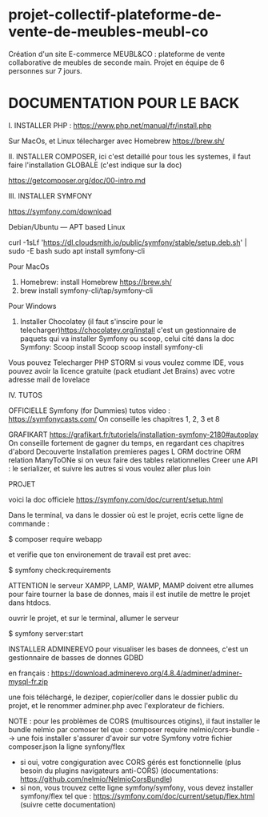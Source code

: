 # projet-collectif-plateforme-de-vente-de-meubles-meubl-co
Création d'un site E-commerce MEUBL&CO : plateforme de vente collaborative de meubles de seconde main. 
Projet en équipe de 6 personnes sur 7 jours.

# DOCUMENTATION POUR LE BACK

I. INSTALLER PHP : https://www.php.net/manual/fr/install.php

Sur MacOs,  et Linux télecharger avec Homebrew https://brew.sh/

II. INSTALLER COMPOSER, ici c'est detaillé pour tous les systemes, il faut faire l'installation GLOBALE (c'est indique sur la doc)

https://getcomposer.org/doc/00-intro.md


III. INSTALLER SYMFONY


https://symfony.com/download 

Debian/Ubuntu — APT based Linux

curl -1sLf 'https://dl.cloudsmith.io/public/symfony/stable/setup.deb.sh' | sudo -E bash
sudo apt install symfony-cli


Pour MacOs

1) Homebrew: install Homebrew https://brew.sh/
2) brew install symfony-cli/tap/symfony-cli

Pour Windows
1) Installer Chocolatey (il faut s'inscire pour le telecharger)https://chocolatey.org/install c'est un gestionnaire de paquets qui va installer Symfony ou scoop, celui cité dans la doc Symfony: Scoop install Scoop
scoop install symfony-cli


Vous pouvez Telecharger PHP STORM si vous voulez comme IDE, vous pouvez avoir la licence gratuite (pack etudiant Jet Brains) avec votre adresse mail de lovelace

IV. TUTOS

OFFICIELLE Symfony (for Dummies) tutos video : https://symfonycasts.com/
On conseille les chapitres 1, 2, 3 et 8

GRAFIKART
https://grafikart.fr/tutoriels/installation-symfony-2180#autoplay
On conseille fortement de gagner du temps, en regardant ces chapitres d'abord
Decouverte
Installation
premieres pages
L ORM doctrine
ORM relation ManyToONe si on veux faire des tables relationnelles
Creer une API : le serializer, et suivre les autres si vous voulez aller plus loin

PROJET

voici la doc officiele
https://symfony.com/doc/current/setup.html



Dans le terminal, va dans le dossier où est le projet, ecris cette ligne de commande :

$ composer require webapp

et verifie que ton environement de travail est pret avec: 

$ symfony check:requirements

ATTENTION le serveur XAMPP, LAMP, WAMP, MAMP doivent etre allumes pour faire tourner la base de donnes, mais il est inutile
de mettre le projet dans htdocs.

ouvrir le projet, et sur le terminal, allumer le serveur

$ symfony server:start


INSTALLER ADMINEREVO pour visualiser les bases de donnees, c'est un gestionnaire de basses de donnes GDBD

en français : https://download.adminerevo.org/4.8.4/adminer/adminer-mysql-fr.zip

une fois téléchargé, le deziper, copier/coller dans  le dossier public du projet,  et le renommer adminer.php  avec l'explorateur de fichiers.


NOTE : pour les problèmes de CORS (multisources otigins), il faut installer le bundle nelmio par comoser tel que :
composer require nelmio/cors-bundle
--> une fois installer s'assurer d'avoir sur votre Symfony votre fichier composer.json la ligne synfony/flex 
  - si oui, votre congiguration avec CORS gérés est fonctionnelle (plus besoin du plugins navigateurs anti-CORS) (documentations: https://github.com/nelmio/NelmioCorsBundle)
  - si non, vous trouvez cette ligne symfony/symfony, vous devez installer symfony/flex tel que : https://symfony.com/doc/current/setup/flex.html (suivre cette documentation)
